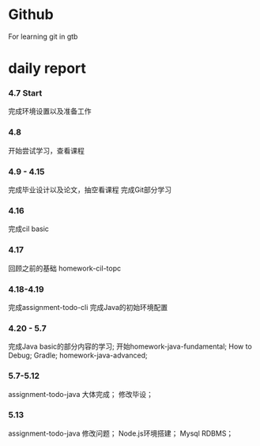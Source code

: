 # Github
For learning git in gtb


# daily report

### 4.7 Start
完成环境设置以及准备工作

### 4.8
开始尝试学习，查看课程

### 4.9 - 4.15 
完成毕业设计以及论文，抽空看课程
完成Git部分学习

### 4.16
完成cil basic 

### 4.17
回顾之前的基础
homework-cil-topc

### 4.18-4.19
完成assignment-todo-cli
完成Java的初始环境配置

### 4.20 - 5.7  
完成Java basic的部分内容的学习; 
开始homework-java-fundamental; 
How to Debug; 
Gradle; 
homework-java-advanced; 

### 5.7-5.12
assignment-todo-java 大体完成；
修改毕设；

### 5.13
assignment-todo-java 修改问题；
Node.js环境搭建；
Mysql RDBMS；

